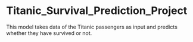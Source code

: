 # Titanic_Survival_Prediction_Project
This model takes data of the Titanic passengers as input and predicts whether they have survived or not.
